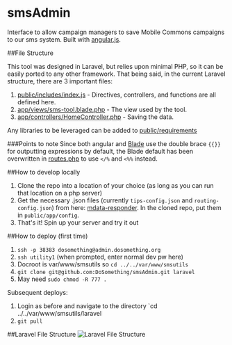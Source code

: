 smsAdmin
========

Interface to allow campaign managers to save Mobile Commons campaigns to our sms system. Built with [angular.js](angularjs.org).

##File Structure

This tool was designed in Laravel, but relies upon minimal PHP, so it can be easily ported to any other framework.
That being said, in the current Laravel structure, there are 3 important files:

1.  [public/includes/index.js](public/includes/index.js) - Directives, controllers, and functions are all defined here.
2.  [app/views/sms-tool.blade.php](app/views/sms-tool.blade.php) - The view used by the tool. 
3.  [app/controllers/HomeController.php](app/controllers/HomeController.php) - Saving the data.

Any libraries to be leveraged can be added to [public/requirements](public/requirements)

###Points to note
Since both angular and [Blade](http://laravel.com/docs/templates#blade-templating) use the double brace `{{}}` for outputting expressions by default, the Blade default has been overwritten in [routes.php](app/routes.php) to use `</%` and `<%%` instead.


##How to develop locally

1.  Clone the repo into a location of your choice (as long as you can run that location on a php server)
2.  Get the necessary .json files (currently `tips-config.json` and `routing-config.json`) from here: [mdata-responder](https://github.com/DoSomething/ds-mdata-responder/tree/master/app/config). In the cloned repo, put them in `public/app/config`.
3.  That's it! Spin up your server and try it out

##How to deploy (first time)
1.  `ssh -p 38383 dosomething@admin.dosomething.org`
2.  `ssh utility1` (when prompted, enter normal dev pw here)
3.  Docroot is var/www/smsutils so `cd ../../var/www/smsutils`
4.  `git clone git@github.com:DoSomething/smsAdmin.git laravel`
5.  May need `sudo chmod -R 777 .` 

Subsequent deploys:
1.  Login as before and navigate to the directory `cd ../../var/www/smsutils/laravel
2.  `git pull`

##Laravel File Structure
![Laravel File Structure](http://laravelbook.com/images/laravel-architecture/laravel-project-structure.png "Laravel File Structure")
